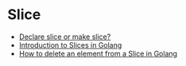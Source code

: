 # Slice

* [Declare slice or make slice?](http://stackoverflow.com/questions/25543520/declare-slice-or-make-slice)
* [Introduction to Slices in Golang](https://www.callicoder.com/golang-slices/)
* [How to delete an element from a Slice in Golang](https://stackoverflow.com/questions/37334119/how-to-delete-an-element-from-a-slice-in-golang)
